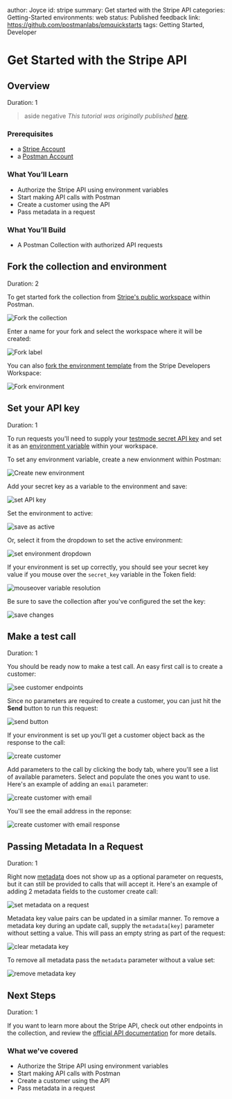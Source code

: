author: Joyce
id: stripe
summary: Get started with the Stripe API
categories: Getting-Started
environments: web
status: Published
feedback link: https://github.com/postmanlabs/pmquickstarts
tags: Getting Started, Developer

# Get Started with the Stripe API

<!-- ------------------------ -->

## Overview

Duration: 1

> aside negative
> _This tutorial was originally published [here](https://www.postman.com/stripedev/workspace/stripe-developers/documentation/665823-fb030f33-dcb4-4475-a812-968d7d449fa4)._

### Prerequisites

- a [Stripe Account](https://dashboard.stripe.com/register)
- a [Postman Account](https://identity.getpostman.com/signup)

### What You’ll Learn

- Authorize the Stripe API using environment variables
- Start making API calls with Postman
- Create a customer using the API
- Pass metadata in a request

### What You’ll Build

- A Postman Collection with authorized API requests

<!-- ------------------------ -->

## Fork the collection and environment

Duration: 2

To get started fork the collection from [Stripe's public workspace](https://www.postman.com/stripedev/workspace/stripe-developers/overview) within Postman.

![Fork the collection](assets/postman_fork_collection.png)

Enter a name for your fork and select the workspace where it will be created:

![Fork label](assets/postman_fork_form.png)

You can also [fork the environment template](https://www.postman.com/stripedev/workspace/stripe-developers/environment/665823-fd03c411-50c3-4d60-81fa-1820e820eeb3/fork?origin=tab) from the Stripe Developers Workspace:

![Fork environment](assets/postman_fork_env_template.png)

<!-- ------------------------ -->

## Set your API key

Duration: 1

To run requests you'll need to supply your [testmode secret API key](https://dashboard.stripe.com/test/apikeys) and set it as an [environment variable](https://learning.postman.com/docs/sending-requests/variables/) within your workspace.

To set any environment variable, create a new envionment within Postman:

![Create new environment](assets/postman_create_new_env.png)

Add your secret key as a variable to the environment and save:

![set API key](assets/postman_set_key_and_save.png)

Set the environment to active:

![save as active](assets/postman_set_active_env.png)

Or, select it from the dropdown to set the active environment:

![set environment dropdown](assets/postman_set_collection_environment.png)

If your environment is set up correctly, you should see your secret key value if you mouse over the `secret_key` variable in the Token field:

![mouseover variable resolution](assets/postman_secret_key_mouseover.png)

Be sure to save the collection after you've configured the set the key:

![save changes](assets/postman_save_key.png)

<!-- ------------------------ -->

## Make a test call

Duration: 1

You should be ready now to make a test call. An easy first call is to create a customer:

![see customer endpoints](assets/postman_customer_endpoints.png)

Since no parameters are required to create a customer, you can just hit the **Send** button to run this request:

![send button](assets/postman_create_customer_send.png)

If your environment is set up you'll get a customer object back as the response to the call:

![create customer](assets/postman_customer_create_no_params_response.png)

Add parameters to the call by clicking the body tab, where you'll see a list of available parameters. Select and populate the ones you want to use. Here's an example of adding an `email` parameter:

![create customer with email](assets/postman_create_customer_with_email_request.png)

You'll see the email address in the reponse:

![create customer with email response](assets/postman_create_customer_with_email_response.png)

<!-- ------------------------ -->

## Passing Metadata In a Request

Duration: 1

Right now [metadata](https://stripe.com/docs/api/metadata) does not show up as a optional parameter on requests, but it can still be provided to calls that will accept it. Here's an example of adding 2 metadata fields to the customer create call:

![set metadata on a request](assets/postman_set_metadata.png)

Metadata key value pairs can be updated in a similar manner. To remove a metadata key during an update call, supply the `metadata[key]` parameter without setting a value. This will pass an empty string as part of the request:

![clear metadata key](assets/postman_update_metadata.png)

To remove all metadata pass the `metadata` parameter without a value set:

![remove metadata key](assets/postman_remove_metadata.png)

<!-- ------------------------ -->

## Next Steps

Duration: 1

If you want to learn more about the Stripe API, check out other endpoints in the collection, and review the [official API documentation](https://stripe.com/docs/api) for more details.

### What we've covered

- Authorize the Stripe API using environment variables
- Start making API calls with Postman
- Create a customer using the API
- Pass metadata in a request
